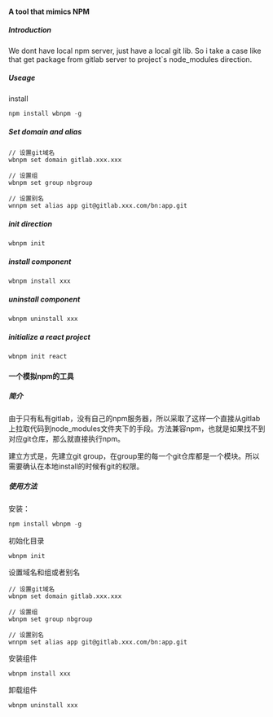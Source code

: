 #### A tool that mimics NPM

##### Introduction
We dont have local npm server, just have a local git lib. 
So i take a case like that get package from gitlab server to project`s node_modules direction.

##### Useage

install
```js
npm install wbnpm -g
```

##### Set domain and alias
```shell
// 设置git域名
wbnpm set domain gitlab.xxx.xxx

// 设置组
wbnpm set group nbgroup

// 设置别名
wnnpm set alias app git@gitlab.xxx.com/bn:app.git
```

##### init direction
```shell
wbnpm init
```

##### install component
```shell
wbnpm install xxx
```

##### uninstall component
```shell
wbnpm uninstall xxx
```

##### initialize a react project
```js
wbnpm init react
```



#### 一个模拟npm的工具

##### 简介
由于只有私有gitlab，没有自己的npm服务器，所以采取了这样一个直接从gitlab上拉取代码到node_modules文件夹下的手段。方法兼容npm，也就是如果找不到对应git仓库，那么就直接执行npm。

建立方式是，先建立git group，在group里的每一个git仓库都是一个模块。所以需要确认在本地install的时候有git的权限。


##### 使用方法



安装：
```js
npm install wbnpm -g
```

初始化目录
```shell
wbnpm init
```

设置域名和组或者别名
```shell
// 设置git域名
wbnpm set domain gitlab.xxx.xxx

// 设置组
wbnpm set group nbgroup

// 设置别名
wnnpm set alias app git@gitlab.xxx.com/bn:app.git
```

安装组件
```shell
wbnpm install xxx
```

卸载组件
```shell
wbnpm uninstall xxx
```
